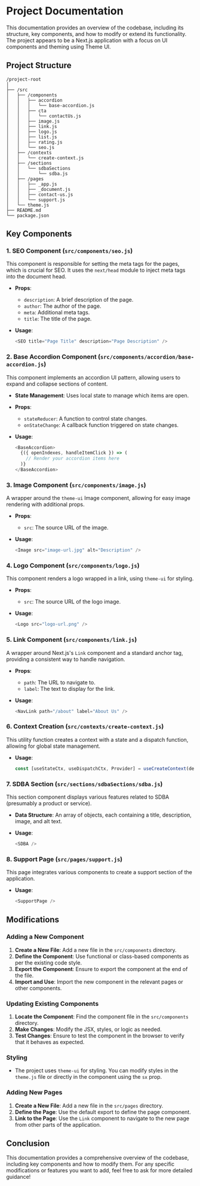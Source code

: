 # Project Documentation

This documentation provides an overview of the codebase, including its structure, key components, and how to modify or extend its functionality. The project appears to be a Next.js application with a focus on UI components and theming using Theme UI.

## Project Structure

```
/project-root
│
├── /src
│   ├── /components
│   │   ├── accordion
│   │   │   └── base-accordion.js
│   │   ├── cta
│   │   │   └── contactUs.js
│   │   ├── image.js
│   │   ├── link.js
│   │   ├── logo.js
│   │   ├── list.js
│   │   ├── rating.js
│   │   └── seo.js
│   ├── /contexts
│   │   └── create-context.js
│   ├── /sections
│   │   └── sdbaSections
│   │       └── sdba.js
│   ├── /pages
│   │   ├── _app.js
│   │   ├── _document.js
│   │   ├── contact-us.js
│   │   └── support.js
│   └── theme.js
├── README.md
└── package.json
```

## Key Components

### 1. **SEO Component (`src/components/seo.js`)**

This component is responsible for setting the meta tags for the pages, which is crucial for SEO. It uses the `next/head` module to inject meta tags into the document head.

- **Props**:
  - `description`: A brief description of the page.
  - `author`: The author of the page.
  - `meta`: Additional meta tags.
  - `title`: The title of the page.

- **Usage**:
  ```javascript
  <SEO title="Page Title" description="Page Description" />
  ```

### 2. **Base Accordion Component (`src/components/accordion/base-accordion.js`)**

This component implements an accordion UI pattern, allowing users to expand and collapse sections of content.

- **State Management**: Uses local state to manage which items are open.
- **Props**:
  - `stateReducer`: A function to control state changes.
  - `onStateChange`: A callback function triggered on state changes.

- **Usage**:
  ```javascript
  <BaseAccordion>
    {({ openIndexes, handleItemClick }) => (
      // Render your accordion items here
    )}
  </BaseAccordion>
  ```

### 3. **Image Component (`src/components/image.js`)**

A wrapper around the `theme-ui` Image component, allowing for easy image rendering with additional props.

- **Props**:
  - `src`: The source URL of the image.

- **Usage**:
  ```javascript
  <Image src="image-url.jpg" alt="Description" />
  ```

### 4. **Logo Component (`src/components/logo.js`)**

This component renders a logo wrapped in a link, using `theme-ui` for styling.

- **Props**:
  - `src`: The source URL of the logo image.

- **Usage**:
  ```javascript
  <Logo src="logo-url.png" />
  ```

### 5. **Link Component (`src/components/link.js`)**

A wrapper around Next.js's `Link` component and a standard anchor tag, providing a consistent way to handle navigation.

- **Props**:
  - `path`: The URL to navigate to.
  - `label`: The text to display for the link.

- **Usage**:
  ```javascript
  <NavLink path="/about" label="About Us" />
  ```

### 6. **Context Creation (`src/contexts/create-context.js`)**

This utility function creates a context with a state and a dispatch function, allowing for global state management.

- **Usage**:
  ```javascript
  const [useStateCtx, useDispatchCtx, Provider] = useCreateContext(defaultValue, reducer);
  ```

### 7. **SDBA Section (`src/sections/sdbaSections/sdba.js`)**

This section component displays various features related to SDBA (presumably a product or service).

- **Data Structure**: An array of objects, each containing a title, description, image, and alt text.

- **Usage**:
  ```javascript
  <SDBA />
  ```

### 8. **Support Page (`src/pages/support.js`)**

This page integrates various components to create a support section of the application.

- **Usage**:
  ```javascript
  <SupportPage />
  ```

## Modifications

### Adding a New Component

1. **Create a New File**: Add a new file in the `src/components` directory.
2. **Define the Component**: Use functional or class-based components as per the existing code style.
3. **Export the Component**: Ensure to export the component at the end of the file.
4. **Import and Use**: Import the new component in the relevant pages or other components.

### Updating Existing Components

1. **Locate the Component**: Find the component file in the `src/components` directory.
2. **Make Changes**: Modify the JSX, styles, or logic as needed.
3. **Test Changes**: Ensure to test the component in the browser to verify that it behaves as expected.

### Styling

- The project uses `theme-ui` for styling. You can modify styles in the `theme.js` file or directly in the component using the `sx` prop.

### Adding New Pages

1. **Create a New File**: Add a new file in the `src/pages` directory.
2. **Define the Page**: Use the default export to define the page component.
3. **Link to the Page**: Use the `Link` component to navigate to the new page from other parts of the application.

## Conclusion

This documentation provides a comprehensive overview of the codebase, including key components and how to modify them. For any specific modifications or features you want to add, feel free to ask for more detailed guidance!